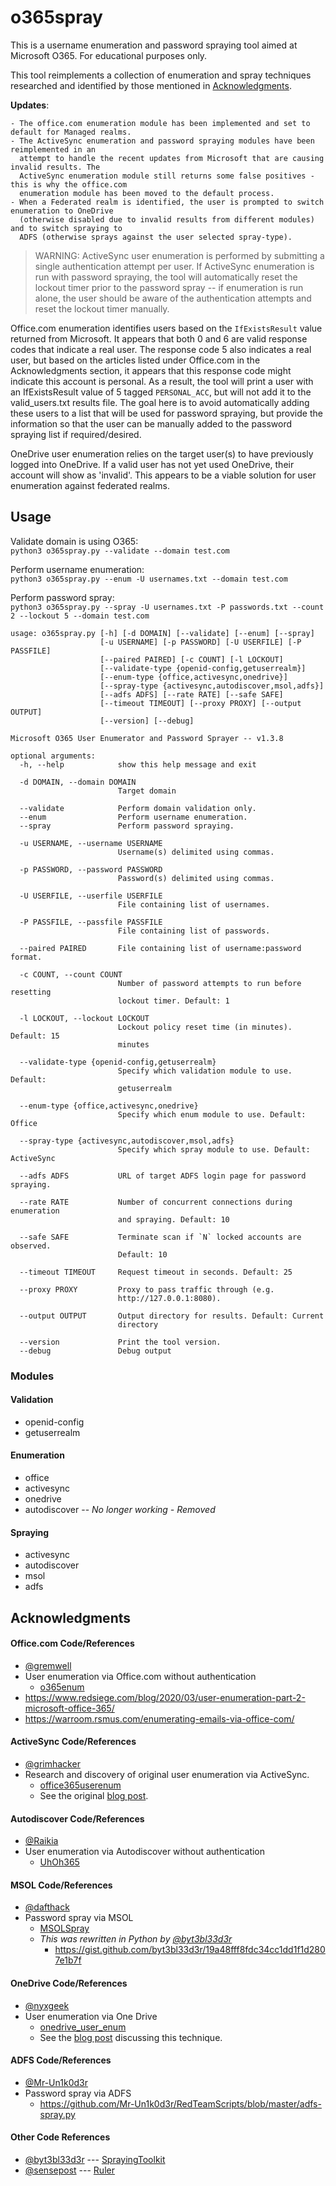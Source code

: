 # o365spray

This is a username enumeration and password spraying tool aimed at Microsoft O365. For educational purposes only.

This tool reimplements a collection of enumeration and spray techniques researched and identified by those mentioned in [Acknowledgments](#Acknowledgments).

**Updates**:
```
- The office.com enumeration module has been implemented and set to default for Managed realms.
- The ActiveSync enumeration and password spraying modules have been reimplemented in an
  attempt to handle the recent updates from Microsoft that are causing invalid results. The
  ActiveSync enumeration module still returns some false positives - this is why the office.com
  enumeration module has been moved to the default process.
- When a Federated realm is identified, the user is prompted to switch enumeration to OneDrive
  (otherwise disabled due to invalid results from different modules) and to switch spraying to
  ADFS (otherwise sprays against the user selected spray-type).
```

> WARNING: ActiveSync user enumeration is performed by submitting a single authentication attempt per user. If ActiveSync enumeration is run with password spraying, the tool will automatically reset the lockout timer prior to the password spray -- if enumeration is run alone, the user should be aware of the authentication attempts and reset the lockout timer manually.

Office.com enumeration identifies users based on the `IfExistsResult` value returned from Microsoft. It appears that both 0 and 6 are valid response codes that indicate a real user. The response code 5 also indicates a real user, but based on the articles listed under Office.com in the Acknowledgments section, it appears that this response code might indicate this account is personal. As a result, the tool will print a user with an IfExistsResult value of 5 tagged `PERSONAL_ACC`, but will not add it to the valid_users.txt results file. The goal here is to avoid automatically adding these users to a list that will be used for password spraying, but provide the information so that the user can be manually added to the password spraying list if required/desired.

OneDrive user enumeration relies on the target user(s) to have previously logged into OneDrive. If a valid user has not yet used OneDrive, their account will show as 'invalid'. This appears to be a viable solution for user enumeration against federated realms.


## Usage

Validate domain is using O365:<br>
`python3 o365spray.py --validate --domain test.com`

Perform username enumeration:<br>
`python3 o365spray.py --enum -U usernames.txt --domain test.com`

Perform password spray:<br>
`python3 o365spray.py --spray -U usernames.txt -P passwords.txt --count 2 --lockout 5 --domain test.com`


```
usage: o365spray.py [-h] [-d DOMAIN] [--validate] [--enum] [--spray]
                    [-u USERNAME] [-p PASSWORD] [-U USERFILE] [-P PASSFILE]
                    [--paired PAIRED] [-c COUNT] [-l LOCKOUT]
                    [--validate-type {openid-config,getuserrealm}]
                    [--enum-type {office,activesync,onedrive}]
                    [--spray-type {activesync,autodiscover,msol,adfs}]
                    [--adfs ADFS] [--rate RATE] [--safe SAFE]
                    [--timeout TIMEOUT] [--proxy PROXY] [--output OUTPUT]
                    [--version] [--debug]

Microsoft O365 User Enumerator and Password Sprayer -- v1.3.8

optional arguments:
  -h, --help            show this help message and exit

  -d DOMAIN, --domain DOMAIN
                        Target domain

  --validate            Perform domain validation only.
  --enum                Perform username enumeration.
  --spray               Perform password spraying.

  -u USERNAME, --username USERNAME
                        Username(s) delimited using commas.

  -p PASSWORD, --password PASSWORD
                        Password(s) delimited using commas.

  -U USERFILE, --userfile USERFILE
                        File containing list of usernames.

  -P PASSFILE, --passfile PASSFILE
                        File containing list of passwords.

  --paired PAIRED       File containing list of username:password format.

  -c COUNT, --count COUNT
                        Number of password attempts to run before resetting
                        lockout timer. Default: 1

  -l LOCKOUT, --lockout LOCKOUT
                        Lockout policy reset time (in minutes). Default: 15
                        minutes

  --validate-type {openid-config,getuserrealm}
                        Specify which validation module to use. Default:
                        getuserrealm

  --enum-type {office,activesync,onedrive}
                        Specify which enum module to use. Default: Office

  --spray-type {activesync,autodiscover,msol,adfs}
                        Specify which spray module to use. Default: ActiveSync

  --adfs ADFS           URL of target ADFS login page for password spraying.

  --rate RATE           Number of concurrent connections during enumeration
                        and spraying. Default: 10

  --safe SAFE           Terminate scan if `N` locked accounts are observed.
                        Default: 10

  --timeout TIMEOUT     Request timeout in seconds. Default: 25

  --proxy PROXY         Proxy to pass traffic through (e.g.
                        http://127.0.0.1:8080).

  --output OUTPUT       Output directory for results. Default: Current
                        directory

  --version             Print the tool version.
  --debug               Debug output
```

### Modules

#### Validation
* openid-config
* getuserrealm

#### Enumeration
* office
* activesync
* onedrive
* autodiscover -- *No longer working - Removed*

#### Spraying
* activesync
* autodiscover
* msol
* adfs

## Acknowledgments

#### Office.com Code/References
* [@gremwell](https://github.com/gremwell)
* User enumeration via Office.com without authentication
    * [o365enum](https://github.com/gremwell/o365enum)
* https://www.redsiege.com/blog/2020/03/user-enumeration-part-2-microsoft-office-365/
* https://warroom.rsmus.com/enumerating-emails-via-office-com/

#### ActiveSync Code/References
* [@grimhacker](https://bitbucket.org/grimhacker)
* Research and discovery of original user enumeration via ActiveSync.
    * [office365userenum](https://bitbucket.org/grimhacker/office365userenum/src/master/)
    * See the original [blog post](https://grimhacker.com/2017/07/24/office365-activesync-username-enumeration/).

#### Autodiscover Code/References
* [@Raikia](https://github.com/Raikia)
* User enumeration via Autodiscover without authentication
    * [UhOh365](https://github.com/Raikia/UhOh365)

#### MSOL Code/References
* [@dafthack](https://github.com/dafthack)
* Password spray via MSOL
    * [MSOLSpray](https://github.com/dafthack/MSOLSpray)
    * *This was rewritten in Python by [@byt3bl33d3r](https://github.com/byt3bl33d3r)*
        * https://gist.github.com/byt3bl33d3r/19a48fff8fdc34cc1dd1f1d2807e1b7f

#### OneDrive Code/References
* [@nyxgeek](https://github.com/nyxgeek)
* User enumeration via One Drive
    * [onedrive_user_enum](https://github.com/nyxgeek/onedrive_user_enum)
    * See the [blog post](https://www.trustedsec.com/blog/achieving-passive-user-enumeration-with-onedrive/) discussing this technique.

#### ADFS Code/References
* [@Mr-Un1k0d3r](https://github.com/Mr-Un1k0d3r)
* Password spray via ADFS
    * https://github.com/Mr-Un1k0d3r/RedTeamScripts/blob/master/adfs-spray.py

#### Other Code References
* [@byt3bl33d3r](https://github.com/byt3bl33d3r) --- [SprayingToolkit](https://github.com/byt3bl33d3r/SprayingToolkit/)
* [@sensepost](https://github.com/sensepost) --- [Ruler](https://github.com/sensepost/ruler/)
